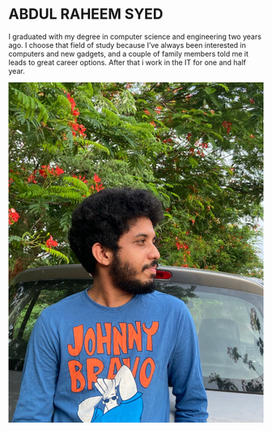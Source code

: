 # ABDUL RAHEEM SYED


I graduated with my degree in computer science and engineering two years ago. I choose that field of study because I’ve always been interested in computers and new gadgets, and a couple of family members told me it leads to great career options. After that i work in the IT for one and half year. 



![MyPicture](./image.jpeg)